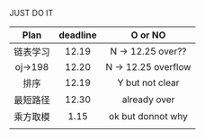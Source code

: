  JUST DO IT

| Plan   | deadline   |   O or NO|
| :----: | :----: | :----: |
| 链表学习 | 12.19 |  N -> 12.25    over??|
| oj->198 | 12.20 |  N ->  12.25  overflow|
| 排序 | 12.19 | Y but not clear|
| 最短路径 | 12.30 | already over|
|  乘方取模 | 1.15 | ok but donnot why|
||||

